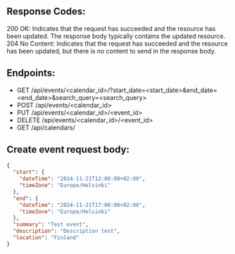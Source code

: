 ## Response Codes:

200 OK: Indicates that the request has succeeded and the resource has been updated. The response body typically contains the updated resource.
204 No Content: Indicates that the request has succeeded and the resource has been updated, but there is no content to send in the response body.

## Endpoints:

- GET /api/events/<calendar_id>/?start_date=<start_date>&end_date=<end_date>&search_query=<search_query>
- POST /api/events/<calendar_id>
- PUT /api/events/<calendar_id>/<event_id>
- DELETE /api/events/<calendar_id>/<event_id>
- GET /api/calendars/

## Create event request body:

```json
{
  "start": {
    "dateTime": "2024-11-21T12:00:00+02:00",
    "timeZone": "Europe/Helsinki"
  },
  "end": {
    "dateTime": "2024-11-21T17:00:00+02:00",
    "timeZone": "Europe/Helsinki"
  },
  "summary": "Test event",
  "description": "Description test",
  "location": "Finland"
}
```
